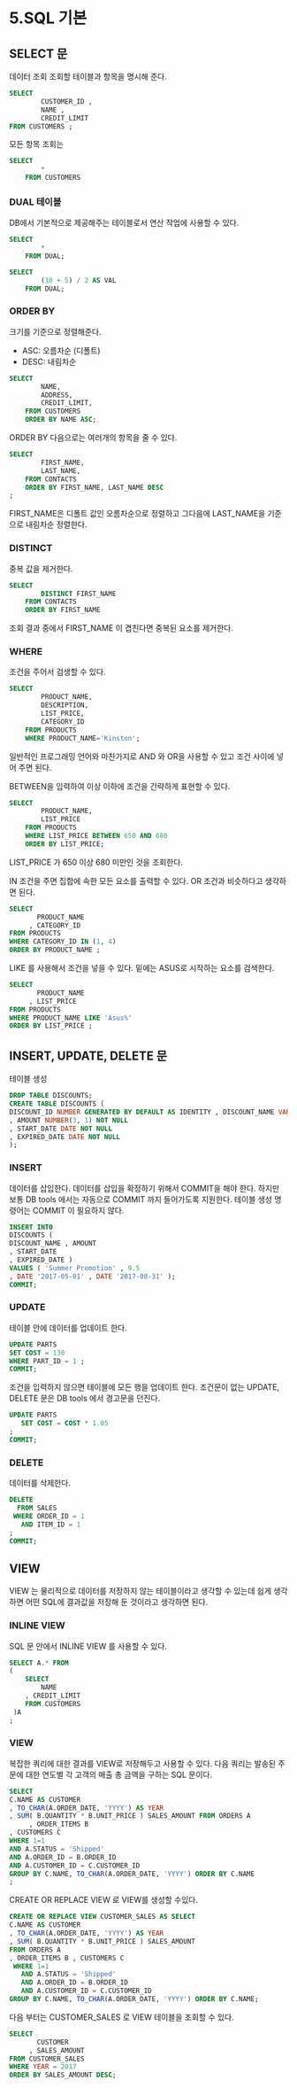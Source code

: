 # 5.SQL 기본

## SELECT 문

데이터 조회 조회할 테이블과 항목을 명시해 준다.

```SQL
SELECT
		CUSTOMER_ID ,
		NAME ,
		CREDIT_LIMIT
FROM CUSTOMERS ;
```

모든 항목 조회는

```SQL
SELECT
		*
	FROM CUSTOMERS
```

### DUAL 테이블

DB에서 기본적으로 제공해주는 테이블로서 연산 작업에 사용할 수 있다.

```SQL
SELECT
		*
	FROM DUAL;
```

```SQL
SELECT
		(10 + 5) / 2 AS VAL
	FROM DUAL;
```

### ORDER BY

크기를 기준으로 정렬해준다.

- ASC: 오름차순 (디폴트)
- DESC: 내림차순

```SQL
SELECT
		NAME,
		ADDRESS,
		CREDIT_LIMIT,
	FROM CUSTOMERS
	ORDER BY NAME ASC;
```

ORDER BY 다음으로는 여러개의 항목을 줄 수 있다.

```SQL
SELECT
		FIRST_NAME,
		LAST_NAME,
	FROM CONTACTS
	ORDER BY FIRST_NAME, LAST_NAME DESC
;
```

FIRST_NAME은 디폴트 값인 오름차순으로 정렬하고 그다음에 LAST_NAME을 기준으로 내림차순 정렬한다.

### DISTINCT

중복 값을 제거한다.

```SQL
SELECT
		DISTINCT FIRST_NAME
	FROM CONTACTS
	ORDER BY FIRST_NAME
```

조회 결과 중에서 FIRST_NAME 이 겹친다면 중복된 요소를 제거한다.

### WHERE

조건을 주어서 검생할 수 있다.

```SQL
SELECT
		PRODUCT_NAME,
		DESCRIPTION,
		LIST_PRICE,
		CATEGORY_ID
	FROM PRODUCTS
	WHERE PRODUCT_NAME='Kinston';
```

일반적인 프로그래밍 언어와 마찬가지로 AND 와 OR을 사용할 수 있고 조건 사이에 넣어 주면 된다.

BETWEEN을 입력하여 이상 이하에 조건을 간략하게 표현할 수 있다.

```SQL
SELECT
		PRODUCT_NAME,
		LIST_PRICE
	FROM PRODUCTS
	WHERE LIST_PRICE BETWEEN 650 AND 680
	ORDER BY LIST_PRICE;
```

LIST_PRICE 가 650 이상 680 미만인 것을 조회한다.

IN 조건을 주면 집합에 속한 모든 요소를 출력할 수 있다. OR 조건과 비슷하다고 생각하면 된다.

```SQL
SELECT
       PRODUCT_NAME
     , CATEGORY_ID
FROM PRODUCTS
WHERE CATEGORY_ID IN (1, 4)
ORDER BY PRODUCT_NAME ;
```

LIKE 를 사용해서 조건을 넣을 수 있다. 밑에는 ASUS로 시작하는 요소를 검색한다.

```SQL
SELECT
       PRODUCT_NAME
     , LIST_PRICE
FROM PRODUCTS
WHERE PRODUCT_NAME LIKE 'Asus%'
ORDER BY LIST_PRICE ;
```

## INSERT, UPDATE, DELETE 문

테이블 생성

```SQL
DROP TABLE DISCOUNTS;
CREATE TABLE DISCOUNTS (
DISCOUNT_ID NUMBER GENERATED BY DEFAULT AS IDENTITY , DISCOUNT_NAME VARCHAR2(255) NOT NULL
, AMOUNT NUMBER(3, 1) NOT NULL
, START_DATE DATE NOT NULL
, EXPIRED_DATE DATE NOT NULL
);
```

### INSERT

데이터를 삽입한다. 데이터를 삽입을 확정하기 위해서 COMMIT을 해야 한다. 하지만 보통 DB tools 에서는 자동으로 COMMIT 까지 들어가도록 지원한다. 테이블 생성 명령어는 COMMIT 이 필요하지 않다.

```SQL
INSERT INTO
DISCOUNTS (
DISCOUNT_NAME , AMOUNT
, START_DATE
, EXPIRED_DATE )
VALUES ( 'Summer Promotion' , 9.5
, DATE '2017-05-01' , DATE '2017-08-31' );
COMMIT;
```

### UPDATE

테이블 안에 데이터를 업데이트 한다.

```SQL
UPDATE PARTS
SET COST = 130
WHERE PART_ID = 1 ;
COMMIT;
```

조건을 입력하지 않으면 테이블에 모든 행을 업데이트 한다. 조건문이 없는 UPDATE, DELETE 문은 DB tools 에서 경고문을 던진다.

```SQL
UPDATE PARTS
   SET COST = COST * 1.05
;
COMMIT;
```

### DELETE

데이터를 삭제한다.

```SQL
DELETE
  FROM SALES
 WHERE ORDER_ID = 1
   AND ITEM_ID = 1
;
COMMIT;
```

## VIEW

VIEW 는 물리적으로 데이터를 저장하지 않는 테이블이라고 생각할 수 있는데 쉽게 생각하면 어떤 SQL에 결과값을 저장해 둔 것이라고 생각하면 된다.

### INLINE VIEW

SQL 문 안에서 INLINE VIEW 를 사용할 수 있다.

```SQL
SELECT A.* FROM
(
	SELECT
		NAME
	, CREDIT_LIMIT
	FROM CUSTOMERS
 )A
;
```

### VIEW

복잡한 쿼리에 대한 결과를 VIEW로 저장해두고 사용할 수 있다. 다음 쿼리는 발송된 주문에 대한 연도별 각 고객의 매출 총 금액을 구하는 SQL 문이다.

```SQL
SELECT
C.NAME AS CUSTOMER
, TO_CHAR(A.ORDER_DATE, 'YYYY') AS YEAR
, SUM( B.QUANTITY * B.UNIT_PRICE ) SALES_AMOUNT FROM ORDERS A
     , ORDER_ITEMS B
, CUSTOMERS C
WHERE 1=1
AND A.STATUS = 'Shipped'
AND A.ORDER_ID = B.ORDER_ID
AND A.CUSTOMER_ID = C.CUSTOMER_ID
GROUP BY C.NAME, TO_CHAR(A.ORDER_DATE, 'YYYY') ORDER BY C.NAME
;
```

CREATE OR REPLACE VIEW 로 VIEW를 생성할 수있다.

```SQL
CREATE OR REPLACE VIEW CUSTOMER_SALES AS SELECT
C.NAME AS CUSTOMER
, TO_CHAR(A.ORDER_DATE, 'YYYY') AS YEAR
, SUM( B.QUANTITY * B.UNIT_PRICE ) SALES_AMOUNT
FROM ORDERS A
, ORDER_ITEMS B , CUSTOMERS C
 WHERE 1=1
   AND A.STATUS = 'Shipped'
   AND A.ORDER_ID = B.ORDER_ID
   AND A.CUSTOMER_ID = C.CUSTOMER_ID
GROUP BY C.NAME, TO_CHAR(A.ORDER_DATE, 'YYYY') ORDER BY C.NAME;
```

다음 부터는 CUSTOMER_SALES 로 VIEW 테이블을 조회할 수 있다.

```SQL
SELECT
       CUSTOMER
     , SALES_AMOUNT
FROM CUSTOMER_SALES
WHERE YEAR = 2017
ORDER BY SALES_AMOUNT DESC;
```
